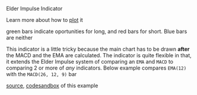 Elder Impulse Indicator

Learn more about how to [plot](http://stockcharts.com/school/doku.php?id=chart_school:chart_analysis:elder_impulse_system) it

green bars indicate oportunities for long, and red bars for short. Blue bars are neither

This indicator is a little tricky because the main chart has to be drawn **after** the MACD and the EMA are calculated. The indicator is quite flexible in that, it extends the Elder Impulse system of comparing an `EMA` and `MACD` to comparing 2 or more of *any* indicators. Below example compares `EMA(12)` with the `MACD(26, 12, 9)` bar

[source](https://github.com/backenddevplus/react-stockcharts/blob/master/docs/lib/charts/OHLCChartWithElderImpulseIndicator.js), [codesandbox](https://codesandbox.io/s/github/backenddevplus/react-stockcharts-examples2/tree/master/examples/OHLCChartWithElderImpulseIndicator) of this example
